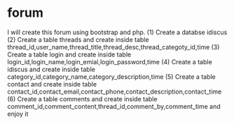 # forum
I will create this forum using bootstrap and php.
(1)  Create a databse idiscus
(2)  Create a table threads and create inside table thread_id,user_name,thread_title,thread_desc,thread_categoty_id,time
(3)  Create a table login and create inside table login_id,login_name,login_emial,login_password,time
(4)  Create a table idiscus and create inside table category_id,category_name,category_description,time
(5)  Create a table contact and create inside table contact_id,contact_email,contact_phone,contact_description,contact_time
(6)  Create a table comments and create inside table comment_id,comment_content,thread_id,comment_by,comment_time
  and enjoy it

